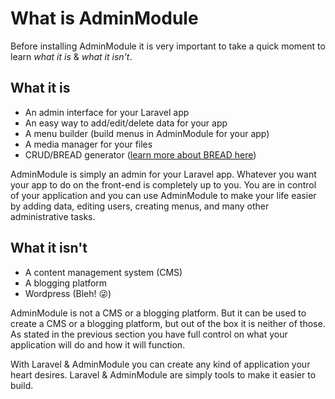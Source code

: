 # What is AdminModule

Before installing AdminModule it is very important to take a quick moment to learn _what it is_ & _what it isn't_.

## What it is

* An admin interface for your Laravel app
* An easy way to add/edit/delete data for your app
* A menu builder \(build menus in AdminModule for your app\)
* A media manager for your files
* CRUD/BREAD generator \([learn more about BREAD here](../bread/introduction.md)\)

AdminModule is simply an admin for your Laravel app. Whatever you want your app to do on the front-end is completely up to you. You are in control of your application and you can use AdminModule to make your life easier by adding data, editing users, creating menus, and many other administrative tasks.

## What it isn't

* A content management system \(CMS\)
* A blogging platform
* Wordpress \(Bleh! 😜\)

AdminModule is not a CMS or a blogging platform. But it can be used to create a CMS or a blogging platform, but out of the box it is neither of those. As stated in the previous section you have full control on what your application will do and how it will function.

With Laravel & AdminModule you can create any kind of application your heart desires. Laravel & AdminModule are simply tools to make it easier to build.

